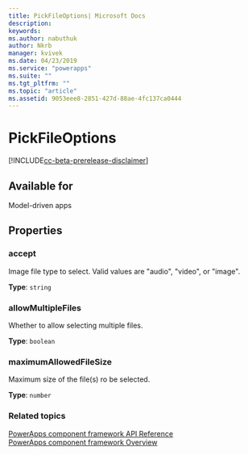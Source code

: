 ```yaml
---
title: PickFileOptions| Microsoft Docs
description: 
keywords: 
ms.author: nabuthuk
author: Nkrb
manager: kvivek
ms.date: 04/23/2019
ms.service: "powerapps"
ms.suite: ""
ms.tgt_pltfrm: ""
ms.topic: "article"
ms.assetid: 9053eee8-2851-427d-88ae-4fc137ca0444
---
```


# PickFileOptions

[!INCLUDE[cc-beta-prerelease-disclaimer](../../../includes/cc-beta-prerelease-disclaimer.md)]

## Available for 

Model-driven apps

## Properties

### accept

Image file type to select. Valid values are "audio", "video", or "image".

**Type**: `string`

### allowMultipleFiles

Whether to allow selecting multiple files.

**Type**: `boolean`

### maximumAllowedFileSize

Maximum size of the file(s) ro be selected.

**Type**: `number`


### Related topics

[PowerApps component framework API Reference](../reference/index.md)<br/>
[PowerApps component framework Overview](../overview.md)